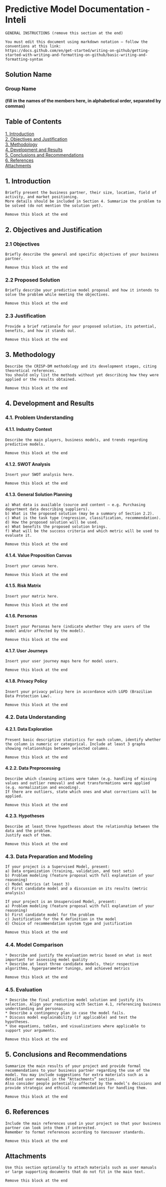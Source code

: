 # Predictive Model Documentation - Inteli

```
GENERAL INSTRUCTIONS (remove this section at the end)

You must edit this document using markdown notation – follow the conventions at this link:
https://docs.github.com/en/get-started/writing-on-github/getting-started-with-writing-and-formatting-on-github/basic-writing-and-formatting-syntax
```

## Solution Name
### Group Name
#### (fill in the names of the members here, in alphabetical order, separated by commas)

## Table of Contents
[1. Introduction](#1-introduction)  
[2. Objectives and Justification](#2-objectives-and-justification)  
[3. Methodology](#3-methodology)  
[4. Development and Results](#4-development-and-results)  
[5. Conclusions and Recommendations](#5-conclusions-and-recommendations)  
[6. References](#6-references)  
[Attachments](#attachments)

## <a name="c1"></a>1. Introduction
```
Briefly present the business partner, their size, location, field of activity, and market positioning.
More details should be included in Section 4. Summarize the problem to be solved (do not mention the solution yet).

Remove this block at the end
```

## <a name="c2"></a>2. Objectives and Justification
### 2.1 Objectives
```
Briefly describe the general and specific objectives of your business partner.

Remove this block at the end
```

### 2.2 Proposed Solution
```
Briefly describe your predictive model proposal and how it intends to solve the problem while meeting the objectives.

Remove this block at the end
```

### 2.3 Justification
```
Provide a brief rationale for your proposed solution, its potential, benefits, and how it stands out.

Remove this block at the end
```

## <a name="3-methodology"></a>3. Methodology
```
Describe the CRISP-DM methodology and its development stages, citing theoretical references.
You should only list the methods without yet describing how they were applied or the results obtained.

Remove this block at the end
```

## <a name="c4"></a>4. Development and Results
### 4.1. Problem Understanding
#### 4.1.1. Industry Context
```
Describe the main players, business models, and trends regarding predictive models.

Remove this block at the end
```
#### 4.1.2. SWOT Analysis
```
Insert your SWOT analysis here.

Remove this block at the end
```

#### 4.1.3. General Solution Planning
```
a) What data is available (source and content – e.g. Purchasing department data describing suppliers).
b) What is the proposed solution (may be a summary of Section 2.2).
c) What is the task type (regression, classification, recommendation).
d) How the proposed solution will be used.
e) What benefits the proposed solution brings.
f) What will be the success criteria and which metric will be used to evaluate it.

Remove this block at the end
```

#### 4.1.4. Value Proposition Canvas
```
Insert your canvas here.

Remove this block at the end
```

#### 4.1.5. Risk Matrix
```
Insert your matrix here.

Remove this block at the end
```

#### 4.1.6. Personas
```
Insert your Personas here (indicate whether they are users of the model and/or affected by the model).

Remove this block at the end
```

#### 4.1.7. User Journeys
```
Insert your user journey maps here for model users.

Remove this block at the end
```

#### 4.1.8. Privacy Policy
```
Insert your privacy policy here in accordance with LGPD (Brazilian Data Protection Law).

Remove this block at the end
```

### 4.2. Data Understanding

#### 4.2.1. Data Exploration
```
Present basic descriptive statistics for each column, identify whether the column is numeric or categorical. Include at least 3 graphs showing relationships between selected columns.

Remove this block at the end
```

#### 4.2.2. Data Preprocessing
```
Describe which cleaning actions were taken (e.g. handling of missing values and outlier removal) and what transformations were applied (e.g. normalization and encoding).
If there are outliers, state which ones and what corrections will be applied.

Remove this block at the end
```

#### 4.2.3. Hypotheses
```
Describe at least three hypotheses about the relationship between the data and the problem.
Justify each of them.

Remove this block at the end
```

### 4.3. Data Preparation and Modeling
```
If your project is a Supervised Model, present:
a) Data organization (training, validation, and test sets)
b) Problem modeling (feature proposal with full explanation of your reasoning)
c) Model metrics (at least 3)
d) First candidate model and a discussion on its results (metric analysis)

If your project is an Unsupervised Model, present:
a) Problem modeling (feature proposal with full explanation of your reasoning)
b) First candidate model for the problem
c) Justification for the K definition in the model
d) Choice of recommendation system type and justification

Remove this block at the end
```

### 4.4. Model Comparison
```
* Describe and justify the evaluation metric based on what is most important for assessing model quality
* Describe at least three candidate models, their respective algorithms, hyperparameter tunings, and achieved metrics

Remove this block at the end
```

### 4.5. Evaluation
```
* Describe the final predictive model solution and justify its selection. Align your reasoning with Section 4.1, referencing business understanding and personas.
* Describe a contingency plan in case the model fails.
* Discuss model explainability (if applicable) and test the hypotheses.
* Use equations, tables, and visualizations where applicable to support your arguments.

Remove this block at the end
```

## <a name="c5"></a>5. Conclusions and Recommendations
```
Summarize the main results of your project and provide formal recommendations to your business partner regarding the use of the model. You may include suggestions for extra materials such as a detailed user manual in the “Attachments” section.
Also consider people potentially affected by the model’s decisions and provide strategic and ethical recommendations for handling them.

Remove this block at the end
```

## <a name="c6"></a>6. References
```
Include the main references used in your project so that your business partner can look into them if interested.
Remember to format references according to Vancouver standards.

Remove this block at the end
```

## <a name="attachments"></a>Attachments
```
Use this section optionally to attach materials such as user manuals or large supporting documents that do not fit in the main text.

Remove this block at the end
```
